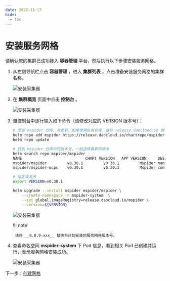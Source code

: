 ```yaml
---
date: 2022-11-17
hide:
  - toc
---
```


# 安装服务网格

请确认您的集群已成功接入 __容器管理__ 平台，然后执行以下步骤安装服务网格。

1. 从左侧导航栏点击 __容器管理__ ，进入 __集群列表__ ，点击准备安装服务网格的集群名称。

    ![安装采集器](https://docs.daocloud.io/daocloud-docs-images/docs/mspider/images/login01.jpg)

2. 在 __集群概览__ 页面中点击 __控制台__ 。

    ![安装采集器](https://docs.daocloud.io/daocloud-docs-images/docs/mspider/images/login02.jpg)

3. 自控制台中逐行输入如下命令（请修改对应的 VERSION 版本号）：

    ```sh
    # 添加 mspider 仓库，并更新，如果使用私有仓库，请将 release.daocloud.io 替换为私有仓库地址
    helm repo add mspider https://release.daocloud.io/chartrepo/mspider
    helm repo update
    
    # 找到 mspider 仓库中的版本号，一般选择最新的版本
    helm search repo mspider/mspider
    NAME                            CHART VERSION   APP VERSION     DESCRIPTION                                       
    mspider/mspider         v0.30.1         v0.30.1         Mspider management plane application, deployed ...
    mspider/mspider-mcpc    v0.30.1         v0.30.1         Mspider control plane application, independent ...

    # 指定版本号
    export VERSION=v0.30.1
    
    helm upgrade --install mspider mspider/mspider \
        --create-namespace -n mspider-system  \
        --set global.imageRegistry=release.daocloud.io/mspider \
        --version=${VERSION}
    ```

    ![安装采集器](https://docs.daocloud.io/daocloud-docs-images/docs/mspider/images/install01.jpg)

    !!! note

        请将 __0.0.0-xxx__ 替换为计划安装的服务网格版本号。

4. 查看命名空间 __mspider-system__ 下 Pod 信息，看到相关 Pod 已创建并运行，表示服务网格安装成功。

    ![安装采集器](https://docs.daocloud.io/daocloud-docs-images/docs/mspider/images/install02.jpg)

下一步：[创建网格](../user-guide/service-mesh/README.md)
